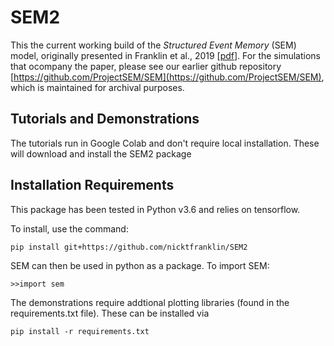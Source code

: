 # SEM2

This the current working build of the *Structured Event Memory* (SEM) model, originally presented in Franklin et al., 2019 [[pdf](http://gershmanlab.webfactional.com/pubs/Franklin20.pdf)].  For the simulations that ocompany the paper, please see our earlier github repository [https://github.com/ProjectSEM/SEM](https://github.com/ProjectSEM/SEM), which is maintained for archival purposes.

## Tutorials and Demonstrations
The tutorials run in Google Colab and don't require local installation.  These will download and install the SEM2 package

## Installation Requirements
This package has been tested in Python v3.6 and relies on tensorflow. 

To install, use the command: 

`pip install git+https://github.com/nicktfranklin/SEM2`

SEM can then be used in python as a package.  To import SEM:

`>>import sem`


The demonstrations require addtional plotting libraries (found in the requirements.txt file). These can be installed via

`pip install -r requirements.txt`


